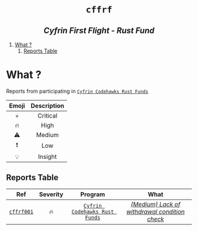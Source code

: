 <h1 align="center"><code> cffrf </code></h1>
<h2 align="center"><i> Cyfrin First Flight - Rust Fund </i></h2>

1. [What ?](#what-)
   1. [Reports Table](#reports-table)

# What ? 

Reports from participating in [`Cyfrin Codehawks Rust Funds`](https://codehawks.cyfrin.io/c/2025-03-rustfund)

Emoji | Description 
:--: | :--:
💀 | Critical 
🔥 | High
⚠️ | Medium 
❗ | Low
💡 | Insight

## Reports Table 

Ref | Severity | Program | What
:--: | :--: | :--: | :--: 
[`cffrf001`](./cffrf001.md) | 🔥 | [`Cyfrin Codehawks Rust Funds`](https://codehawks.cyfrin.io/c/2025-03-rustfund) | [*(Medium) Lack of withdrawal condition check*](./cffrf001.md)
